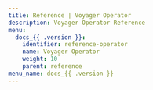 ```yaml
---
title: Reference | Voyager Operator
description: Voyager Operator Reference
menu:
  docs_{{ .version }}:
    identifier: reference-operator
    name: Voyager Operator
    weight: 10
    parent: reference
menu_name: docs_{{ .version }}
---
```

